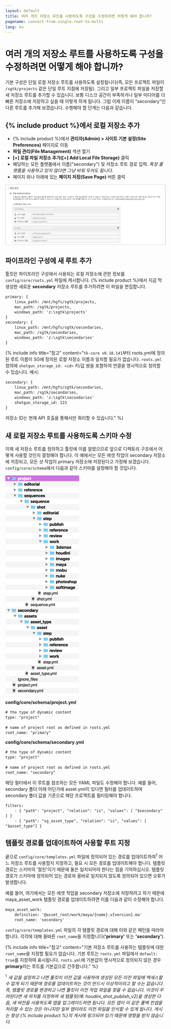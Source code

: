 ```yaml
---
layout: default
title: 여러 개의 저장소 루트를 사용하도록 구성을 수정하려면 어떻게 해야 합니까?
pagename: convert-from-single-root-to-multi
lang: ko
---
```


# 여러 개의 저장소 루트를 사용하도록 구성을 수정하려면 어떻게 해야 합니까?

기본 구성은 단일 로컬 저장소 루트를 사용하도록 설정됩니다(즉, 모든 프로젝트 파일이 `/sgtk/projects` 같은 단일 루트 지점에 저장됨). 그리고 일부 프로젝트 파일을 저장할 새 저장소 루트를 추가할 수 있습니다. 보통 디스크 공간이 부족하거나 일부 미디어를 더 빠른 저장소에 저장하고 싶을 때 이렇게 하게 됩니다.
그럼 이제 이름이 "secondary"인 다른 루트를 추가해 보겠습니다. 수행해야 할 단계는 다음과 같습니다.

## {% include product %}에서 로컬 저장소 추가

- {% include product %}에서 **관리자(Admin) > 사이트 기본 설정(Site Preferences)** 페이지로 이동
- **파일 관리(File Management)** 섹션 열기
- **[+] 로컬 파일 저장소 추가([+] Add Local File Storage)** 클릭
- 해당하는 모든 플랫폼에서 이름("secondary") 및 저장소 루트 경로 입력. *특정 플랫폼을 사용하고 있지 않다면 그냥 비워 두어도 됩니다.*
- 페이지 위나 아래에 있는 **페이지 저장(Save Page)** 버튼 클릭

![{% include product %} 파일 관리 기본 설정](images/shotgun-pref-file-management.png)

## 파이프라인 구성에 새 루트 추가

툴킷은 파이프라인 구성에서 사용되는 로컬 저장소에 관한 정보를 `config/core/roots.yml` 파일에 캐시합니다. {% include product %}에서 지금 막 생성한 새로운 **secondary** 저장소 루트를 추가하려면 이 파일을 편집합니다.

    primary: {
        linux_path: /mnt/hgfs/sgtk/projects,
        mac_path: /sgtk/projects,
        windows_path: 'z:\sgtk\projects'
    }
    secondary: {
        linux_path: /mnt/hgfs/sgtk/secondaries,
        mac_path: /sgtk/secondaries,
        windows_path: 'z:\sgtk\secondaries'
    }

{% include info title="참고" content="`tk-core v0.18.141`부터 roots.yml에 정의된 루트 이름이 SG에 정의된 로컬 저장소 이름과 일치할 필요가 없습니다. `roots.yml` 정의에 `shotgun_storage_id: <id>` 키/값 쌍을 포함하여 연결을 명시적으로 정의할 수 있습니다.
예시:

    secondary: {
        linux_path: /mnt/hgfs/sgtk/secondaries,
        mac_path: /sgtk/secondaries,
        windows_path: 'z:\sgtk\secondaries'
        shotgun_storage_id: 123
    }

저장소 ID는 현재 API 호출을 통해서만 쿼리할 수 있습니다." %}

## 새 로컬 저장소 루트를 사용하도록 스키마 수정

이제 새 저장소 루트를 정의하고 툴킷에 이를 알렸으므로 앞으로 디렉토리 구조에서 어떻게 사용할 것인지 결정해야 합니다. 이 예에서는 모든 에셋 작업이 secondary 저장소에 저장되고, 모든 샷 작업이 primary 저장소에 저장된다고 가정해 보겠습니다. `config/core/schema`에서 다음과 같이 스키마를 설정해야 할 것입니다.

![다중 루트 스키마 레이아웃](images/schema-multi-root.png)

**config/core/schema/project.yml**

    # the type of dynamic content
    type: "project"

    # name of project root as defined in roots.yml
    root_name: "primary"

**config/core/schema/secondary.yml**

    # the type of dynamic content
    type: "project"

    # name of project root as defined in roots.yml
    root_name: "secondary"

해당 필터에서 이 루트를 참조하는 모든 YAML 파일도 수정해야 합니다.
예를 들어, secondary 폴더 아래 어딘가에 asset.yml이 있다면 필터를 업데이트하여 secondary 폴더 값을 기준으로 해당 프로젝트를 필터링해야 합니다.

    filters:
        - { "path": "project", "relation": "is", "values": [ "$secondary" ] }
        - { "path": "sg_asset_type", "relation": "is", "values": [ "$asset_type"] }

## 템플릿 경로를 업데이트하여 사용할 루트 지정

끝으로 `config/core/templates.yml` 파일에 정의되어 있는 경로를 업데이트하여<sup>1</sup> 어느 저장소 루트를 사용할지 지정하고, 필요 시 모든 경로를 업데이트해야 합니다. 템플릿 경로는 스키마의 '절친'이기 때문에 둘은 일치되어야 한다는 점을 기억하십시오. 템플릿 경로가 스키마에 정의되어 있는 경로와 올바로 일치되지 않도록 정의되어 있으면 오류가 발생합니다.

예를 들어, 여기에서는 모든 에셋 작업을 secondary 저장소에 저장하려고 하기 때문에 maya_asset_work 템플릿 경로를 업데이트하려면 이를 다음과 같이 수정해야 합니다.

    maya_asset_work:
        definition: '@asset_root/work/maya/{name}.v{version}.ma'
        root_name: 'secondary'

`config/core/templates.yml` 파일의 각 템플릿 경로에 대해 이와 같은 패턴을 따라야 합니다. 각각에 대해 올바른 `root_name`을 지정합니다(**'primary'** 또는 **'secondary'**).

{% include info title="참고" content="기본 저장소 루트를 사용하는 템플릿에 대한 `root_name`을 지정할 필요가 없습니다. 기본 루트는 `roots.yml` 파일에서 `default: true`를 지정하여 표시됩니다. `roots.yml`에 기본값이 명시적으로 정의되지 않은 경우 **primary**라는 루트를 기본값으로 간주합니다." %}

<sup>1</sup> *새 값을 설정하고 나면 툴킷이 이전 값을 사용하여 생성된 모든 이전 파일에 액세스할 수 없게 되기 때문에 경로를 업데이트하는 것이 반드시 이상적이라고 할 수는 없습니다. 즉, 템플릿 경로를 변경하고 나면 툴킷이 이전 작업 파일을 찾을 수 없습니다. 이것이 우려된다면 새 위치를 지정하여 새 템플릿(예: houdini_shot_publish_v2)을 생성한 다음, 새 버전을 사용하도록 앱을 업그레이드하면 됩니다. 모든 앱이 이 같은 폴백 컨셉을 처리할 수 있는 것은 아니지만 일부 앱이라도 이전 파일을 인식할 수 있게 됩니다. 게시는 항상 {% include product %}의 게시에 링크되어 있기 때문에 영향을 받지 않습니다.*
